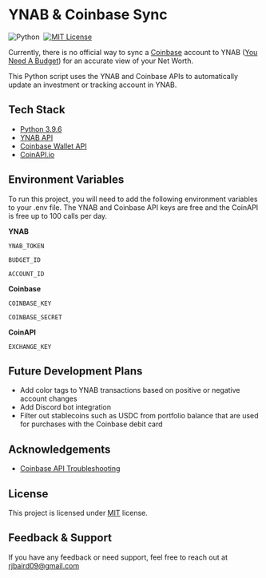 
# YNAB & Coinbase Sync
![Python](https://img.shields.io/badge/python-3.9.6-blue?style=for-the-badge&logo=python)&nbsp;
[![MIT License](https://img.shields.io/apm/l/atomic-design-ui.svg?style=for-the-badge)](https://github.com/tterb/atomic-design-ui/blob/master/LICENSEs)&nbsp;

Currently, there is no official way to sync a [Coinbase](https://www.coinbase.com/) account to YNAB ([You Need A Budget](https://www.youneedabudget.com/)) for an accurate view of your Net Worth.

This Python script uses the YNAB and Coinbase APIs to automatically update an investment or tracking account in YNAB. 

## Tech Stack

- [Python 3.9.6](https://www.python.org/)
- [YNAB API](https://api.youneedabudget.com/v1)
- [Coinbase Wallet API](https://developers.coinbase.com/docs/wallet/api-key-authentication)
- [CoinAPI.io](https://www.coinapi.io/)
  
## Environment Variables

To run this project, you will need to add the following environment variables to your .env file. The YNAB and Coinbase API keys are free and the CoinAPI is free up to 100 calls per day.

**YNAB**

`YNAB_TOKEN` 

`BUDGET_ID` 

`ACCOUNT_ID`

**Coinbase**

`COINBASE_KEY` 

`COINBASE_SECRET`

**CoinAPI**

`EXCHANGE_KEY`

## Future Development Plans

- Add color tags to YNAB transactions based on positive or negative account changes
- Add Discord bot integration
- Filter out stablecoins such as USDC from portfolio balance that are used for purchases with the Coinbase debit card

  
## Acknowledgements
- [Coinbase API Troubleshooting](https://stackoverflow.com/questions/66619124/coinbase-api-standard-python-example-returns-invalid-signature)


## License
This project is licensed under [MIT](https://choosealicense.com/licenses/mit/) license.

## Feedback & Support

If you have any feedback or need support, feel free to reach out at rjbaird09@gmail.com
